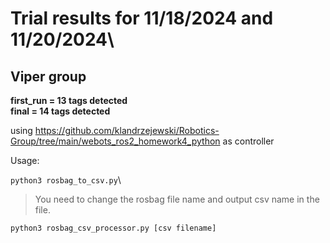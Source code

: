 # Trial results for 11/18/2024 and 11/20/2024\
## Viper group

**first_run = 13 tags detected**\
**final = 14 tags detected**

using https://github.com/klandrzejewski/Robotics-Group/tree/main/webots_ros2_homework4_python as controller

Usage:

`python3 rosbag_to_csv.py`\
> You need to change the rosbag file name and output csv name in the file.
 
`python3 rosbag_csv_processor.py [csv filename]`
